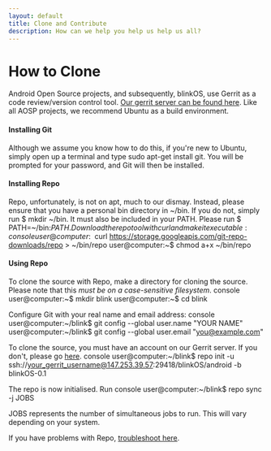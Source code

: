 ```yaml
---
layout: default
title: Clone and Contribute
description: How can we help you help us help us all?
---
```

# How to Clone

Android Open Source projects, and subsequently, blinkOS, use Gerrit as a code review/version control tool.
[Our gerrit server can be found here](https://147.253.39.57:8080).
Like all AOSP projects, we recommend Ubuntu as a build environment.
#### Installing Git

Although we assume you know how to do this, if you're new to Ubuntu, simply open up a terminal and type
sudo apt-get install git.
You will be prompted for your password, and Git will then be installed.

#### Installing Repo

Repo, unfortunately, is not on apt, much to our dismay. Instead, please ensure that you have a personal
bin directory in ~/bin. If you do not, simply run $ mkdir ~/bin.
It must also be included in your PATH. Please run $ PATH=~/bin:$PATH.
Download the repo tool with curl and make it executable:
console
    user@computer:~$ curl https://storage.googleapis.com/git-repo-downloads/repo > ~/bin/repo
    user@computer:~$ chmod a+x ~/bin/repo


#### Using Repo

To clone the source with Repo, make a directory for cloning the source. Please note
that this *must be on a case-sensitive filesystem*.
console
    user@computer:~$ mkdir blink
    user@computer:~$ cd blink

Configure Git with your real name and email address:
console
    user@computer:~/blink$ git config --global user.name "YOUR NAME"
    user@computer:~/blink$ git config --global user.email "you@example.com"


To clone the source, you must have an account on our Gerrit server. If you don't, please
go [here](https://147.253.39.57:8080).
console
    user@computer:~/blink$ repo init -u ssh://your_gerrit_username@147.253.39.57:29418/blinkOS/android -b blinkOS-0.1

The repo is now initialised. Run
console
    user@computer:~/blink$ repo sync -j JOBS

JOBS represents the number of simultaneous jobs to run. This will vary depending on your system.

If you have problems with Repo, [troubleshoot here](https://source.android.com/setup/build/downloading).
